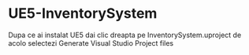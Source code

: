 # UE5-InventorySystem
Dupa ce ai instalat UE5 dai clic dreapta pe InventorySystem.uproject
de acolo selectezi Generate Visual Studio Project files
